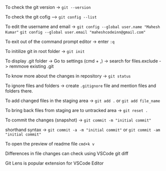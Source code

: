 To check the git version -> `git --version`

To check the git cofig --> `git config --list`

To edit the username and email -> `git config --global user.name "Mahesh Kumar"`
`git config --global user.email "maheshcodeinn@gmail.com"`

To exit out of the command prompt editor -> enter `:q`

To initilize git in root folder -> `git init`

To display .git folder -> Go to settings (cmd + ,) -> search for files.exclude -> remmove existing .git

To know more about the changes in repository -> `git status`

To ignore files and folders -> create `.gitignore` file and mention files and folders there.

To add changed files in the staging area -> `git add .` or `git add file_name`

To bring back files from staging are to untracked area -> `git reset .`

To commit the changes (snapshot) -> `git commit -m "initial commit"`

shorthand syntax -> `git commit -a -m "initial commit"` or `git commit -am "initial commit"`

To open the preview of readme file `cmd+k v`

Differences in file changes can check using VSCode git diff

Git Lens is popular extension for VSCode Editor
